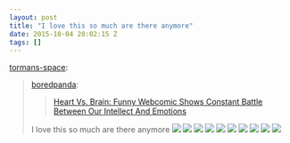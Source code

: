 ```yaml
---
layout: post
title: "I love this so much are there anymore"
date: 2015-10-04 20:02:15 Z
tags: []
---
```

[tormans-space](http://tormans-space.tumblr.com/post/130346902007):

> [boredpanda](http://boredpanda.tumblr.com/post/130334182120):
> 
> > [Heart Vs. Brain: Funny Webcomic Shows Constant Battle Between Our Intellect And Emotions](http://www.boredpanda.com/heart-and-brain-web-comic-awkward-yeti-nick-seluk/ "Permanent Link to Heart Vs. Brain: Funny Webcomic Shows Constant Battle Between Our Intellect And Emotions")  
> 
> I love this so much are there anymore
![](/media/2015/10/130497272019_0.jpg)
![](/media/2015/10/130497272019_1.jpg)
![](/media/2015/10/130497272019_2.jpg)
![](/media/2015/10/130497272019_3.jpg)
![](/media/2015/10/130497272019_4.jpg)
![](/media/2015/10/130497272019_5.jpg)
![](/media/2015/10/130497272019_6.jpg)
![](/media/2015/10/130497272019_7.jpg)
![](/media/2015/10/130497272019_8.jpg)
![](/media/2015/10/130497272019_9.jpg)

